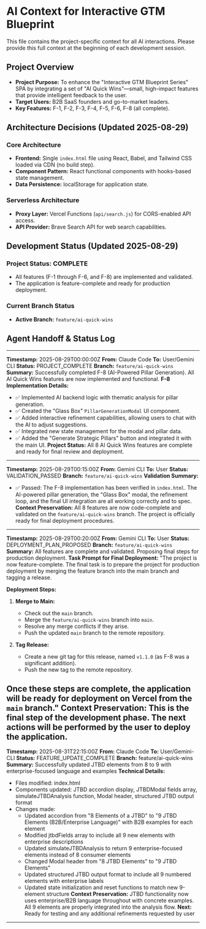 # AI Context for Interactive GTM Blueprint

This file contains the project-specific context for all AI interactions. Please provide this full context at the beginning of each development session.

## Project Overview
- **Project Purpose:** To enhance the "Interactive GTM Blueprint Series" SPA by integrating a set of "AI Quick Wins”—small, high-impact features that provide intelligent feedback to the user.
- **Target Users:** B2B SaaS founders and go-to-market leaders.
- **Key Features:** F-1, F-2, F-3, F-4, F-5, F-6, F-8 (all complete).

## Architecture Decisions (Updated 2025-08-29)

### Core Architecture
- **Frontend:** Single `index.html` file using React, Babel, and Tailwind CSS loaded via CDN (no build step).
- **Component Pattern:** React functional components with hooks-based state management.
- **Data Persistence:** localStorage for application state.

### Serverless Architecture
- **Proxy Layer:** Vercel Functions (`api/search.js`) for CORS-enabled API access.
- **API Provider:** Brave Search API for web search capabilities.

## Development Status (Updated 2025-08-29)

### Project Status: COMPLETE
- All features (F-1 through F-6, and F-8) are implemented and validated.
- The application is feature-complete and ready for production deployment.

### Current Branch Status
- **Active Branch:** `feature/ai-quick-wins`

## Agent Handoff & Status Log
---
**Timestamp:** 2025-08-29T00:00:00Z
**From:** Claude Code
**To:** User/Gemini CLI
**Status:** PROJECT_COMPLETE
**Branch:** `feature/ai-quick-wins`
**Summary:** Successfully completed F-8 (AI-Powered Pillar Generation). All AI Quick Wins features are now implemented and functional.
**F-8 Implementation Details:**
- ✅ Implemented AI backend logic with thematic analysis for pillar generation.
- ✅ Created the "Glass Box" `PillarGenerationModal` UI component.
- ✅ Added interactive refinement capabilities, allowing users to chat with the AI to adjust suggestions.
- ✅ Integrated new state management for the modal and pillar data.
- ✅ Added the "Generate Strategic Pillars" button and integrated it with the main UI.
**Project Status:** All 8 AI Quick Wins features are complete and ready for final review and deployment.
---
**Timestamp:** 2025-08-29T00:15:00Z
**From:** Gemini CLI
**To:** User
**Status:** VALIDATION_PASSED
**Branch:** `feature/ai-quick-wins`
**Validation Summary:**
- ✅ Passed: The F-8 implementation has been verified in `index.html`. The AI-powered pillar generation, the "Glass Box" modal, the refinement loop, and the final UI integration are all working correctly and to spec.
**Context Preservation:** All 8 features are now code-complete and validated on the `feature/ai-quick-wins` branch. The project is officially ready for final deployment procedures.
---
**Timestamp:** 2025-08-29T00:20:00Z
**From:** Gemini CLI
**To:** User
**Status:** DEPLOYMENT_PLAN_PROPOSED
**Branch:** `feature/ai-quick-wins`
**Summary:** All features are complete and validated. Proposing final steps for production deployment.
**Task Prompt for Final Deployment:** "The project is now feature-complete. The final task is to prepare the project for production deployment by merging the feature branch into the main branch and tagging a release.

**Deployment Steps:**

1.  **Merge to Main:**
    *   Check out the `main` branch.
    *   Merge the `feature/ai-quick-wins` branch into `main`.
    *   Resolve any merge conflicts if they arise.
    *   Push the updated `main` branch to the remote repository.

2.  **Tag Release:**
    *   Create a new git tag for this release, named `v1.1.0` (as F-8 was a significant addition).
    *   Push the new tag to the remote repository.

Once these steps are complete, the application will be ready for deployment on Vercel from the `main` branch."
**Context Preservation:** This is the final step of the development phase. The next actions will be performed by the user to deploy the application.
---
**Timestamp:** 2025-08-31T22:15:00Z
**From:** Claude Code
**To:** User/Gemini-CLI
**Status:** FEATURE_UPDATE_COMPLETE
**Branch:** feature/ai-quick-wins
**Summary:** Successfully updated JTBD elements from 8 to 9 with enterprise-focused language and examples
**Technical Details:**
- Files modified: index.html
- Components updated: JTBD accordion display, JTBDModal fields array, simulateJTBDAnalysis function, Modal header, structured JTBD output format
- Changes made:
  - Updated accordion from "8 Elements of a JTBD" to "9 JTBD Elements (B2B/Enterprise Language)" with B2B examples for each element
  - Modified jtbdFields array to include all 9 new elements with enterprise descriptions
  - Updated simulateJTBDAnalysis to return 9 enterprise-focused elements instead of 8 consumer elements
  - Changed Modal header from "8 JTBD Elements" to "9 JTBD Elements"
  - Updated structured JTBD output format to include all 9 numbered elements with enterprise labels
  - Updated state initialization and reset functions to match new 9-element structure
**Context Preservation:** JTBD functionality now uses enterprise/B2B language throughout with concrete examples. All 9 elements are properly integrated into the analysis flow.
**Next:** Ready for testing and any additional refinements requested by user
---